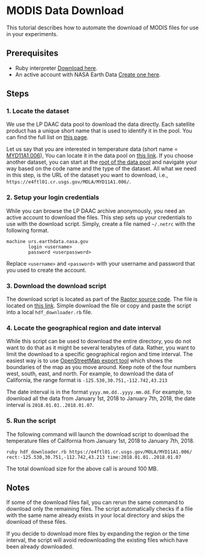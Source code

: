 # MODIS Data Download

This tutorial describes how to automate the download of MODIS files for use in your experiments.

## Prerequisites

* Ruby interpreter [Download here](https://www.ruby-lang.org/en/).
* An active account with NASA Earth Data [Create one here](https://urs.earthdata.nasa.gov/users/new).

## Steps

### 1. Locate the dataset

We use the LP DAAC data pool to download the data directly.
Each satellite product has a unique short name that is used to identify it in the pool.
You can find the full list on [this page](https://lpdaac.usgs.gov/product_search/?collections=Combined+MODIS&collections=Terra+MODIS&collections=Aqua+MODIS&status=Operational&view=list).

Let us say that you are interested in temperature data (short name = [MYD11A1.006](https://lpdaac.usgs.gov/products/myd11a1v006/)),
You can locate it in the data pool on [this link](https://e4ftl01.cr.usgs.gov/MOLA/MYD11A1.006/).
If you choose another dataset, you can start at the [root of the data pool](https://lpdaac.usgs.gov/tools/data-pool/) and navigate
your way based on the code name and the type of the dataset.
All what we need in this step, is the URL of the dataset you want to download, i.e., `https://e4ftl01.cr.usgs.gov/MOLA/MYD11A1.006/`.

### 2. Setup your login credentials

While you can browse the LP DAAC archive anonymously, you need an active account to download the files.
This step sets up your credentials to use with the download script.
Simply, create a file named `~/.netrc` with the following format.


    machine urs.earthdata.nasa.gov
            login <username>
            password <userpassword>

Replace `<username>` and `<password>` with your username and password that you used
to create the account.

### 3. Download the download script

The download script is located as part of the [Raptor source code](https://bitbucket.org/eldawy/beast/src/master/raptor/).
The file is located on [this link](https://bitbucket.org/eldawy/beast/raw/0340c21e07fd51be2df747365915a98310001588/raptor/src/main/ruby/hdf_downloader.rb).
Simple download the file or copy and paste the script into a local `hdf_downloader.rb` file.

### 4. Locate the geographical region and date interval

While this script can be used to download the entire directory, you do not want to do that
as it might be several terabytes of data. Rather, you want to limit the download to a specific
geographical region and time interval. The easiest way is to use
[OpenStreetMap export tool](https://www.openstreetmap.org/export#map=7/36.743/-120.536)
which shows the boundaries of the map as you move around.
Keep note of the four numbers west, south, east, and north.
For example, to download the data of California, the range format is
`-125.530,30.751,-112.742,43.213`

The date interval is in the format `yyyy.mm.dd..yyyy.mm.dd`.
For example, to download all the data from January 1st, 2018 to
January 7th, 2018, the date interval is `2018.01.01..2018.01.07`.

### 5. Run the script

The following command will launch the download script to download the temperature
files of California from January 1st, 2018 to January 7th, 2018.

    ruby hdf_downloader.rb https://e4ftl01.cr.usgs.gov/MOLA/MYD11A1.006/ rect:-125.530,30.751,-112.742,43.213 time:2018.01.01..2018.01.07
    
The total download size for the above call is around 100 MB.

## Notes
If some of the download files fail, you can rerun the same command to download only the remaining files.
The script automatically checks if a file with the same name already exists in your local directory and
skips the download of these files.

If you decide to download more files by expanding the region or the time interval,
the script will avoid redownloading the existing files which have been
already downloaded.